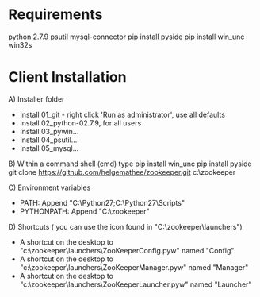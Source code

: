 Requirements
=====================
python 2.7.9
psutil
mysql-connector
pip install pyside
pip install win_unc
win32s

Client Installation
===========================

A) Installer folder
- Install 01_git - right click 'Run as administrator', use all defaults
- Install 02_python-02.7.9, for all users
- Install 03_pywin...
- Install 04_psutil...
- Install 05_mysql...

B) Within a command shell (cmd) type
pip install win_unc
pip install pyside
git clone https://github.com/helgemathee/zookeeper.git c:\zookeeper

C) Environment variables
- PATH: Append "C:\Python27;C:\Python27\Scripts"
- PYTHONPATH: Append "C:\zookeeper"

D) Shortcuts ( you can use the icon found in "C:\zookeeper\launchers")
- A shortcut on the desktop to "c:\zookeeper\launchers\ZooKeeperConfig.pyw" named "Config"
- A shortcut on the desktop to "c:\zookeeper\launchers\ZooKeeperManager.pyw" named "Manager"
- A shortcut on the desktop to "c:\zookeeper\launchers\ZooKeeperLauncher.pyw" named "Launcher"

